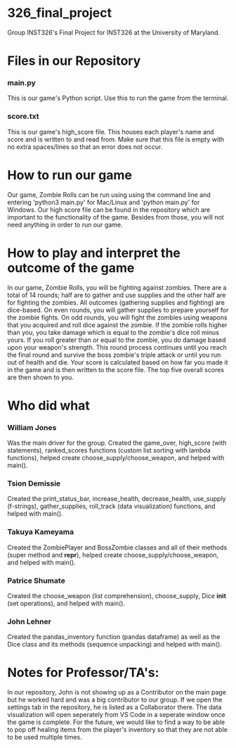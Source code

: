 # 326_final_project
Group INST326's Final Project for INST326 at the University of Maryland.


# Files in our Repository
### main.py 
This is our game's Python script. Use this to run the game from the terminal.


### score.txt 
This is our game's high_score file. This houses each player's name and score and is written to and read from. 
Make sure that this file is empty with no extra spaces/lines so that an error does not occur.


# How to run our game
Our game, Zombie Rolls can be run using using the command line and entering 'python3 main.py' for Mac/Linux 
and 'python main.py' for Windows. Our high score file can be found in the repository which are 
important to the functionality of the game. Besides from those, you will not need anything in order to run 
our game.


# How to play and interpret the outcome of the game
In our game, Zombie Rolls, you will be fighting against zombies. There are a total of 14 rounds; half are to gather 
and use supplies and the other half are for fighting the zombies. All outcomes (gathering supplies and fighting) are
dice-based. On even rounds, you will gather supplies to prepare yourself for the zombie fights. On odd rounds, you
will fight the zombies using weapons that you acquired and roll dice against the zombie. If the zombie rolls higher 
than you, you take damage which is equal to the zombie's dice roll minus yours. If you roll greater than or equal to
the zombie, you do damage based upon your weapon's strength. This round process continues until you reach the final 
round and survive the boss zombie's triple attack or until you run out of health and die. Your score is calculated based 
on how far you made it in the game and is then written to the score file. The top five overall scores are then shown to you.


# Who did what
### William Jones 
Was the main driver for the group. Created the game_over, high_score (with statements), ranked_scores functions (custom list 
sorting with lambda functions), helped create choose_supply/choose_weapon, and helped with main().

### Tsion Demissie 
Created the print_status_bar, increase_health, decrease_health, use_supply (f-strings), gather_supplies, roll_track (data 
visualization) functions, and helped with main().

### Takuya Kameyama 
Created the ZombiePlayer and BossZombie classes and all of their methods (super method and __repr__), helped create 
choose_supply/choose_weapon, and helped with main().

### Patrice Shumate 
Created the choose_weapon (list comprehension), choose_supply, Dice __init__ (set operations), and helped with main().

### John Lehner 
Created the pandas_inventory function (pandas dataframe) as well as the Dice class and its methods (sequence unpacking) and 
helped with main().


# Notes for Professor/TA's:
In our repository, John is not showing up as a Contributor on the main page but he worked hard and was a big contributor
to our group. If we open the settings tab in the repository, he is listed as a Collaborator there. The data visualization 
will open seperately from VS Code in a seperate window once the game is complete. For the future, we would like to find a
way to be able to pop off healing items from the player's inventory so that they are not able to be used multiple times.